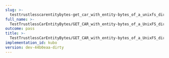```yaml
---
slug: >-
  testtrustlesscarentitybytes-get_car_with_entity-bytes_of_a_unixfs_directory_(format-car)-header_etag
full_name: >-
  TestTrustlessCarEntityBytes/GET_CAR_with_entity-bytes_of_a_UnixFS_directory_(format=car)/Header_Etag
outcome: pass
title: >-
  TestTrustlessCarEntityBytes/GET_CAR_with_entity-bytes_of_a_UnixFS_directory_(format=car)/Header_Etag
implementation_id: kubo
version: dev-44b0eaa-dirty
---
```



